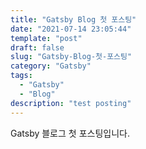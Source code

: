 ```yaml
---
title: "Gatsby Blog 첫 포스팅"
date: "2021-07-14 23:05:44"
template: "post"
draft: false
slug: "Gatsby-Blog-첫-포스팅"
category: "Gatsby"
tags:
  - "Gatsby"
  - "Blog"
description: "test posting"
---
```


Gatsby 블로그 첫 포스팅입니다.
